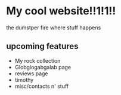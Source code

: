 # My cool website!!1!1!!
the dumstper fire where stuff happens

## upcoming features
- My rock collection
- Globglogabgalab page
- reviews page
- timothy
- misc/contacts n' stuff
